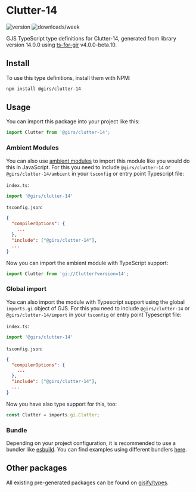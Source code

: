 
# Clutter-14

![version](https://img.shields.io/npm/v/@girs/clutter-14)
![downloads/week](https://img.shields.io/npm/dw/@girs/clutter-14)


GJS TypeScript type definitions for Clutter-14, generated from library version 14.0.0 using [ts-for-gir](https://github.com/gjsify/ts-for-gir) v4.0.0-beta.10.


## Install

To use this type definitions, install them with NPM:
```bash
npm install @girs/clutter-14
```

## Usage

You can import this package into your project like this:
```ts
import Clutter from '@girs/clutter-14';
```

### Ambient Modules

You can also use [ambient modules](https://github.com/gjsify/ts-for-gir/tree/main/packages/cli#ambient-modules) to import this module like you would do this in JavaScript.
For this you need to include `@girs/clutter-14` or `@girs/clutter-14/ambient` in your `tsconfig` or entry point Typescript file:

`index.ts`:
```ts
import '@girs/clutter-14'
```

`tsconfig.json`:
```json
{
  "compilerOptions": {
    ...
  },
  "include": ["@girs/clutter-14"],
  ...
}
```

Now you can import the ambient module with TypeScript support: 

```ts
import Clutter from 'gi://Clutter?version=14';
```

### Global import

You can also import the module with Typescript support using the global `imports.gi` object of GJS.
For this you need to include `@girs/clutter-14` or `@girs/clutter-14/import` in your `tsconfig` or entry point Typescript file:

`index.ts`:
```ts
import '@girs/clutter-14'
```

`tsconfig.json`:
```json
{
  "compilerOptions": {
    ...
  },
  "include": ["@girs/clutter-14"],
  ...
}
```

Now you have also type support for this, too:

```ts
const Clutter = imports.gi.Clutter;
```

### Bundle

Depending on your project configuration, it is recommended to use a bundler like [esbuild](https://esbuild.github.io/). You can find examples using different bundlers [here](https://github.com/gjsify/ts-for-gir/tree/main/examples).

## Other packages

All existing pre-generated packages can be found on [gjsify/types](https://github.com/gjsify/types).

